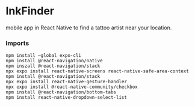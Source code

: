 # InkFinder
mobile app in React Native to find a tattoo artist near your location.

### Imports

    npm install –global expo-cli
    npm install @react-navigation/native
    npm inszall @react-navigation/stack
    npx expo install react-native-screens react-native-safe-area-context
    npm install @react-navigation/stack
    npx expo install react-native-gesture-handler
    npx expo install @react-native-community/checkbox
    npm install @react-navigation/bottom-tabs
    npm install react-native-dropdown-select-list


